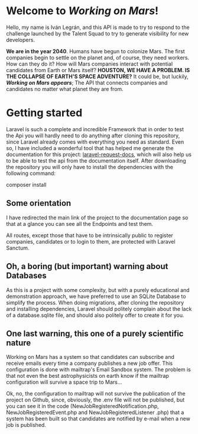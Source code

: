# Welcome to *Working on Mars*!

Hello, my name is Iván Legrán, and this API is made to try to respond to the challenge launched by the Talent Squad to try to generate visibility for new developers.

**We are in the year 2040**. Humans have begun to colonize Mars. The first companies begin to settle on the planet and, of course, they need workers. How can they do it? How will Mars companies interact with potential candidates from Earth or Mars itself? **HOUSTON, WE HAVE A PROBLEM. IS THE COLLAPSE OF EARTH'S SPACE ADVENTURE?** 
It could be, but luckily, ***Working on Mars appears***; The API that connects companies and candidates no matter what planet they are from.


# Getting started

Laravel is such a complete and incredible Framework that in order to test the Api you will hardly need to do anything after cloning this repository, since Laravel already comes with everything you need as standard. Even so, I have included a wonderful tool that has helped me generate the documentation for this project: [laravel-request-docs](https://github.com/rakutentech/laravel-request-docs), which will also help us to be able to test the api from the documentation itself.
After downloading the repository you will only have to install the dependencies with the following command:

composer install

## Some orientation

I have redirected the main link of the project to the documentation page so that at a glance you can see all the Endpoints and test them.

All routes, except those that have to be intrinsically public to register companies, candidates or to login to them, are protected with Laravel Sanctum.

## Oh, a boring (but important) warning about Databases

As this is a project with some complexity, but with a purely educational and demonstration approach, we have preferred to use an SQLite Database to simplify the process. When doing migrations, after cloning the repository and installing dependencies, Laravel should politely complain about the lack of a database.sqlite file, and should also politely offer to create it for you.

## One last warning, this one of a purely scientific nature

Working on Mars has a system so that candidates can subscribe and receive emails every time a company publishes a new job offer. This configuration is done with mailtrap's Email Sandbox system. The problem is that not even the best astrophysicists on earth know if the mailtrap configuration will survive a space trip to Mars...

Ok, no, the configuration to mailtrap will not survive the publication of the project on Github, since, obviously, the .env file will not be published, but you can see it in the code (NewJobRegisteredNotification.php, NewJobRegisteredEvent.php and NewJobRegisteredListener .php) that a system has been built so that candidates are notified by e-mail when a new job is published.